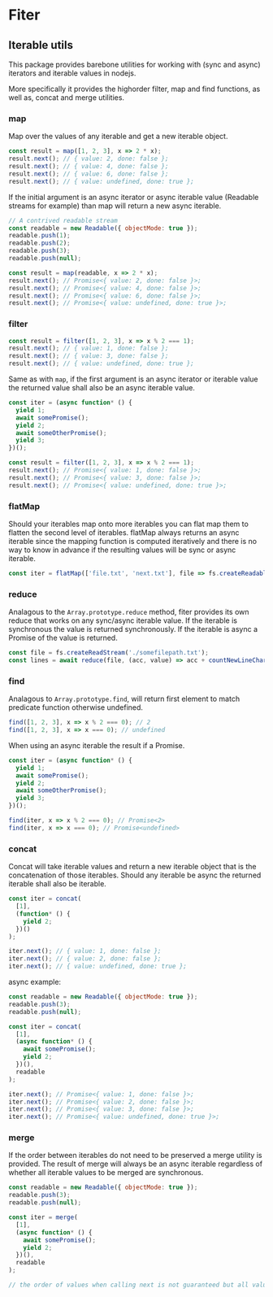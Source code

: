 # Fiter

## Iterable utils

This package provides barebone utilities for working with (sync and async) iterators and iterable values in nodejs.

More specifically it provides the highorder filter, map and find functions, as well as, concat and merge utilities.

### map

Map over the values of any iterable and get a new iterable object.

```javascript
const result = map([1, 2, 3], x => 2 * x);
result.next(); // { value: 2, done: false };
result.next(); // { value: 4, done: false };
result.next(); // { value: 6, done: false };
result.next(); // { value: undefined, done: true };
```

If the initial argument is an async iterator or async iterable value (Readable streams for example) than map will return a new async iterable.

```javascript
// A contrived readable stream
const readable = new Readable({ objectMode: true });
readable.push(1);
readable.push(2);
readable.push(3);
readable.push(null);

const result = map(readable, x => 2 * x);
result.next(); // Promise<{ value: 2, done: false }>;
result.next(); // Promise<{ value: 4, done: false }>;
result.next(); // Promise<{ value: 6, done: false }>;
result.next(); // Promise<{ value: undefined, done: true }>;
```

### filter

```javascript
const result = filter([1, 2, 3], x => x % 2 === 1);
result.next(); // { value: 1, done: false };
result.next(); // { value: 3, done: false };
result.next(); // { value: undefined, done: true };
```

Same as with `map`, if the first argument is an async iterator or iterable value the returned value shall also be an async iterable value.

```javascript
const iter = (async function* () {
  yield 1;
  await somePromise();
  yield 2;
  await someOtherPromise();
  yield 3;
})();

const result = filter([1, 2, 3], x => x % 2 === 1);
result.next(); // Promise<{ value: 1, done: false }>;
result.next(); // Promise<{ value: 3, done: false }>;
result.next(); // Promise<{ value: undefined, done: true }>;
```

### flatMap

Should your iterables map onto more iterables you can flat map them to flatten the second level of iterables. flatMap always returns an async iterable since the mapping function is computed iteratively and there is no way to know in advance if the resulting values will be sync or async iterable.

```javascript
const iter = flatMap(['file.txt', 'next.txt'], file => fs.createReadableStream(file));
```

### reduce

Analagous to the `Array.prototype.reduce` method, fiter provides its own reduce that works on any sync/async iterable value. If the iterable is synchronous the value is returned synchronously. If the iterable is async a Promise of the value is returned.

```javascript
const file = fs.createReadStream('./somefilepath.txt');
const lines = await reduce(file, (acc, value) => acc + countNewLineCharacters(chunk), 0);
```

### find

Analagous to `Array.prototype.find`, will return first element to match predicate function otherwise undefined.

```javascript
find([1, 2, 3], x => x % 2 === 0); // 2
find([1, 2, 3], x => x === 0); // undefined
```

When using an async iterable the result if a Promise.

```javascript
const iter = (async function* () {
  yield 1;
  await somePromise();
  yield 2;
  await someOtherPromise();
  yield 3;
})();

find(iter, x => x % 2 === 0); // Promise<2>
find(iter, x => x === 0); // Promise<undefined>
```

### concat

Concat will take iterable values and return a new iterable object that is the concatenation of those iterables. Should any iterable be async the returned iterable shall also be iterable.

```javascript
const iter = concat(
  [1],
  (function* () {
    yield 2;
  })()
);

iter.next(); // { value: 1, done: false };
iter.next(); // { value: 2, done: false };
iter.next(); // { value: undefined, done: true };
```

async example:

```javascript
const readable = new Readable({ objectMode: true });
readable.push(3);
readable.push(null);

const iter = concat(
  [1],
  (async function* () {
    await somePromise();
    yield 2;
  })(),
  readable
);

iter.next(); // Promise<{ value: 1, done: false }>;
iter.next(); // Promise<{ value: 2, done: false }>;
iter.next(); // Promise<{ value: 3, done: false }>;
iter.next(); // Promise<{ value: undefined, done: true }>;
```

### merge

If the order between iterables do not need to be preserved a merge utility is provided. The result of merge will always be an async iterable regardless of whether all iterable values to be merged are synchronous.

```javascript
const readable = new Readable({ objectMode: true });
readable.push(3);
readable.push(null);

const iter = merge(
  [1],
  (async function* () {
    await somePromise();
    yield 2;
  })(),
  readable
);

// the order of values when calling next is not guaranteed but all values 1, 2, 3 will be emitted before done is true.
```
